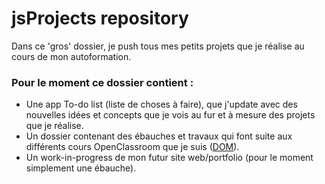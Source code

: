 # jsProjects repository 

Dans ce 'gros' dossier, je push tous mes petits projets que je réalise au cours de mon autoformation.

### Pour le moment ce dossier contient :
- Une app To-do list (liste de choses à faire), que j'update avec des nouvelles idées et concepts que je vois au fur et à mesure des projets que je réalise.
- Un dossier contenant des ébauches et travaux qui font suite aux différents cours OpenClassroom que je suis ([DOM](https://openclassrooms.com/fr/courses/5543061-ecrivez-du-javascript-pour-le-web/5578156-ecoutez-des-evenements)).
- Un work-in-progress de mon futur site web/portfolio (pour le moment simplement une ébauche).